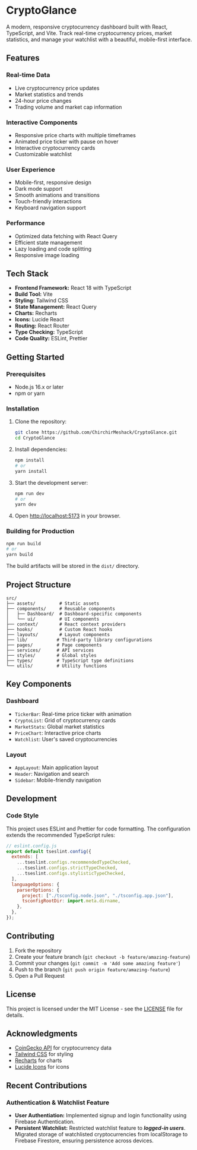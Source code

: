 # CryptoGlance

A modern, responsive cryptocurrency dashboard built with React, TypeScript, and Vite. Track real-time cryptocurrency prices, market statistics, and manage your watchlist with a beautiful, mobile-first interface.

## Features

### Real-time Data

- Live cryptocurrency price updates
- Market statistics and trends
- 24-hour price changes
- Trading volume and market cap information

### Interactive Components

- Responsive price charts with multiple timeframes
- Animated price ticker with pause on hover
- Interactive cryptocurrency cards
- Customizable watchlist

### User Experience

- Mobile-first, responsive design
- Dark mode support
- Smooth animations and transitions
- Touch-friendly interactions
- Keyboard navigation support

### Performance

- Optimized data fetching with React Query
- Efficient state management
- Lazy loading and code splitting
- Responsive image loading

## Tech Stack

- **Frontend Framework:** React 18 with TypeScript
- **Build Tool:** Vite
- **Styling:** Tailwind CSS
- **State Management:** React Query
- **Charts:** Recharts
- **Icons:** Lucide React
- **Routing:** React Router
- **Type Checking:** TypeScript
- **Code Quality:** ESLint, Prettier

## Getting Started

### Prerequisites

- Node.js 16.x or later
- npm or yarn

### Installation

1. Clone the repository:

   ```bash
   git clone https://github.com/ChirchirMeshack/CryptoGlance.git
   cd CryptoGlance
   ```

2. Install dependencies:

   ```bash
   npm install
   # or
   yarn install
   ```

3. Start the development server:

   ```bash
   npm run dev
   # or
   yarn dev
   ```

4. Open [http://localhost:5173](http://localhost:5173) in your browser.

### Building for Production

```bash
npm run build
# or
yarn build
```

The build artifacts will be stored in the `dist/` directory.

## Project Structure

```
src/
├── assets/         # Static assets
├── components/     # Reusable components
│   ├── Dashboard/  # Dashboard-specific components
│   └── ui/         # UI components
├── context/        # React context providers
├── hooks/          # Custom React hooks
├── layouts/        # Layout components
├── lib/           # Third-party library configurations
├── pages/         # Page components
├── services/      # API services
├── styles/        # Global styles
├── types/         # TypeScript type definitions
└── utils/         # Utility functions
```

## Key Components

### Dashboard

- `TickerBar`: Real-time price ticker with animation
- `CryptoList`: Grid of cryptocurrency cards
- `MarketStats`: Global market statistics
- `PriceChart`: Interactive price charts
- `Watchlist`: User's saved cryptocurrencies

### Layout

- `AppLayout`: Main application layout
- `Header`: Navigation and search
- `Sidebar`: Mobile-friendly navigation

## Development

### Code Style

This project uses ESLint and Prettier for code formatting. The configuration extends the recommended TypeScript rules:

```js
// eslint.config.js
export default tseslint.config({
  extends: [
    ...tseslint.configs.recommendedTypeChecked,
    ...tseslint.configs.strictTypeChecked,
    ...tseslint.configs.stylisticTypeChecked,
  ],
  languageOptions: {
    parserOptions: {
      project: ["./tsconfig.node.json", "./tsconfig.app.json"],
      tsconfigRootDir: import.meta.dirname,
    },
  },
});
```

## Contributing

1. Fork the repository
2. Create your feature branch (`git checkout -b feature/amazing-feature`)
3. Commit your changes (`git commit -m 'Add some amazing feature'`)
4. Push to the branch (`git push origin feature/amazing-feature`)
5. Open a Pull Request

## License

This project is licensed under the MIT License - see the [LICENSE](LICENSE) file for details.

## Acknowledgments

- [CoinGecko API](https://www.coingecko.com/en/api) for cryptocurrency data
- [Tailwind CSS](https://tailwindcss.com/) for styling
- [Recharts](https://recharts.org/) for charts
- [Lucide Icons](https://lucide.dev/) for icons

## Recent Contributions

### Authentication & Watchlist Feature
  - **User Authentiation:** Implemented signup and login functionality using Firebase Authentication.
  - **Persistent Watchlist:** Restricted watchlist feature to ***logged-in users***. Migrated storage of watchlisted cryptocurrencies from localStorage to Firebase Firestore, ensuring persistence across devices.
